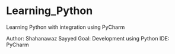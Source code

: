 # Learning_Python
Learning Python with integration using PyCharm

Author: Shahanawaz Sayyed
Goal: Development using Python
IDE: PyCharm